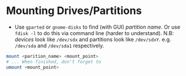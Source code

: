 # Mounting Drives/Partitions
* Use `gparted` or `gnome-disks` to find (with GUI) *partition name*. Or use `fdisk -l` to do this via command line (harder to understand). N.B: *devices* look like `/dev/sdx` and partitions look like `/dev/sdxY`. e.g. `/dev/sda` and `/dev/sda1` respectively.
```bash
mount <parition_name> <mount_point>
# ... When finished, don't forget to
umount <mount_point>
```
